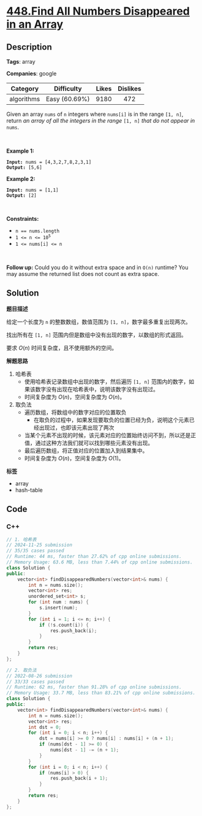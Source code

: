 # [448.Find All Numbers Disappeared in an Array](https://leetcode.com/problems/find-all-numbers-disappeared-in-an-array/description/)

## Description

**Tags**: array

**Companies**: google

|  Category  |  Difficulty   | Likes | Dislikes |
| :--------: | :-----------: | :---: | :------: |
| algorithms | Easy (60.69%) | 9180  |   472    |

<p>Given an array <code>nums</code> of <code>n</code> integers where <code>nums[i]</code> is in the range <code>[1, n]</code>, return <em>an array of all the integers in the range</em> <code>[1, n]</code> <em>that do not appear in</em> <code>nums</code>.</p>
<p>&nbsp;</p>
<p><strong class="example">Example 1:</strong></p>
<pre><code><strong>Input:</strong> nums = [4,3,2,7,8,2,3,1]
<strong>Output:</strong> [5,6]</code></pre><p><strong class="example">Example 2:</strong></p>
<pre><code><strong>Input:</strong> nums = [1,1]
<strong>Output:</strong> [2]</code></pre>
<p>&nbsp;</p>
<p><strong>Constraints:</strong></p>
<ul>
  <li><code>n == nums.length</code></li>
  <li><code>1 &lt;= n &lt;= 10<sup>5</sup></code></li>
  <li><code>1 &lt;= nums[i] &lt;= n</code></li>
</ul>
<p>&nbsp;</p>
<p><strong>Follow up:</strong> Could you do it without extra space and in <code>O(n)</code> runtime? You may assume the returned list does not count as extra space.</p>

## Solution

**题目描述**

给定一个长度为 `n` 的整数数组，数值范围为 `[1, n]`，数字最多重复出现两次。

找出所有在 `[1, n]` 范围内但是数组中没有出现的数字，以数组的形式返回。

要求 $O(n)$ 时间复杂度，且不使用额外的空间。

**解题思路**

1. 哈希表
   - 使用哈希表记录数组中出现的数字，然后遍历 `[1, n]` 范围内的数字，如果该数字没有出现在哈希表中，说明该数字没有出现过。
   - 时间复杂度为 $O(n)$，空间复杂度为 $O(n)$。
2. 取负法
   - 遍历数组，将数组中的数字对应的位置取负
     - 在取负的过程中，如果发现要取负的位置已经为负，说明这个元素已经出现过，也即该元素出现了两次
   - 当某个元素不出现的时候，该元素对应的位置始终访问不到，所以还是正值，通过这种方法我们就可以找到哪些元素没有出现。
   - 最后遍历数组，将正值对应的位置加入到结果集中。
   - 时间复杂度为 $O(n)$，空间复杂度为 $O(1)$。

**标签**

- array
- hash-table

<!-- code start -->
## Code

### C++

```cpp
// 1. 哈希表
// 2024-11-25 submission
// 35/35 cases passed
// Runtime: 44 ms, faster than 27.62% of cpp online submissions.
// Memory Usage: 63.6 MB, less than 7.44% of cpp online submissions.
class Solution {
public:
    vector<int> findDisappearedNumbers(vector<int>& nums) {
        int n = nums.size();
        vector<int> res;
        unordered_set<int> s;
        for (int num : nums) {
            s.insert(num);
        }
        for (int i = 1; i <= n; i++) {
            if (!s.count(i)) {
                res.push_back(i);
            }
        }
        return res;
    }
};
```

```cpp
// 2. 取负法
// 2022-08-26 submission
// 33/33 cases passed
// Runtime: 62 ms, faster than 91.28% of cpp online submissions.
// Memory Usage: 33.7 MB, less than 83.21% of cpp online submissions.
class Solution {
public:
    vector<int> findDisappearedNumbers(vector<int>& nums) {
        int n = nums.size();
        vector<int> res;
        int dst = 0;
        for (int i = 0; i < n; i++) {
            dst = nums[i] >= 0 ? nums[i] : nums[i] + (n + 1);
            if (nums[dst - 1] >= 0) {
                nums[dst - 1] -= (n + 1);
            }
        }
        for (int i = 0; i < n; i++) {
            if (nums[i] > 0) {
                res.push_back(i + 1);
            }
        }
        return res;
    }
};
```

<!-- code end -->
